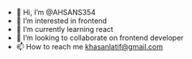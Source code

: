- 👋 Hi, I’m @AHSANS354
- 👀 I’m interested in frontend
- 🌱 I’m currently learning react
- 💞️ I’m looking to collaborate on frontend developer
- 📫 How to reach me khasanlatif@gmail.com

<!---
AHSANS354/AHSANS354 is a ✨ special ✨ repository because its `README.md` (this file) appears on your GitHub profile.
You can click the Preview link to take a look at your changes.
--->
